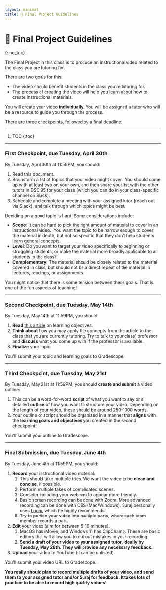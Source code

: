 ```yaml
---
layout: minimal
title: 🎨 Final Project Guidelines
---
```


# 🎨 Final Project Guidelines
{:.no_toc}

The Final Project in this class is to produce an instructional video related to the class you are tutoring for.

There are two goals for this:
- The video should benefit students in the class you’re tutoring for.
- The process of creating the video will help you learn about how to create instructional materials.

You will create your video **individually**. You will be assigned a tutor who will be a resource to guide you through the process.

There are three checkpoints, followed by a final deadline.

---

1. TOC
{:toc}

---

### First Checkpoint, due Tuesday, April 30th

By Tuesday, April 30th at 11:59PM, you should:

1. Read this document.
2. Brainstorm a list of topics that your video might cover.  You should come up with at least two on your own, and then share your list with the other tutors in DSC 95 for your class (which you can do in your class-specific channel on Slack).
3. Schedule and complete a meeting with your assigned tutor (reach out via Slack), and talk through which topics might be best.

Deciding on a good topic is hard! Some considerations include:
- **Scope**: It can be hard to pick the right amount of material to cover in an instructional video.  You want the topic to be narrow enough to cover the material in depth, but not so specific that they don’t help students learn general concepts.
- **Level**: Do you want to target your video specifically to beginning or struggling students, or make the material more broadly applicable to all students in the class?
- **Complementary**: The material should be closely related to the material covered in class, but should not be a direct repeat of the material in lectures, readings, or assignments.

You might notice that there is some tension between these goals. That is one of the fun aspects of teaching!

---

### Second Checkpoint, due Tuesday, May 14th

By Tuesday, May 14th at 11:59PM, you should:

1. **Read** [this article](https://cteresources.bc.edu/documentation/learning-objectives) on learning objectives.
1. **Think about** how you may apply the concepts from the article to the class that you are currently tutoring. Try to talk to your class' professor and **discuss** what you come up with if the professor is available. 
1. **Finalize** your topic.

You'll submit your topic and learning goals to Gradescope.

---

### Third Checkpoint, due Tuesday, May 21st

By Tuesday, May 21st at 11:59PM, you should **create and submit** a video outline:

1. This can be a word-for-word **script** of what you want to say or a detailed **outline** of how you want to structure your video. Depending on the length of your video, these should be around 250-1000 words.
1. Your outline or script should be organized in a manner that **aligns** with the **learning goals and objectives** you created in the second checkpoint!

You'll submit your outline to Gradescope.

---

### Final Submission, due Tuesday, June 4th

By Tuesday, June 4th at 11:59PM, you should:

1. **Record** your instructional video material.
   1. This should take multiple tries. We want the video to be **clean and concise**, if possible.
   2. Perform multiple takes of complicated scenes.
   3. Consider including your webcam to appear more friendly.
   4. Basic screen recording can be done with Zoom. More advanced recording can be done with OBS (Mac/Windows). Suraj personally uses [Loom](https://loom.com), which he highly recommends.
   5. Try to portion your video into multiple parts, where each team member records a part.
2. **Edit** your video (aim for between 5-10 minutes).
   1. MacOS has iMovie, and Windows 11 has ClipChamp. These are basic editors that will allow you to cut out mistakes in your recording.
   2. **Send a draft of your video to your assigned tutor, ideally by Tuesday, May 28th. They will provide any necessary feedback.**
3. **Upload** your video to YouTube (it can be unlisted).

You'll submit your video URL to Gradescope.

**You really should plan to record multiple drafts of your video, and send them to your assigned tutor and/or Suraj for feedback. It takes lots of practice to be able to record high quality vidoes!**